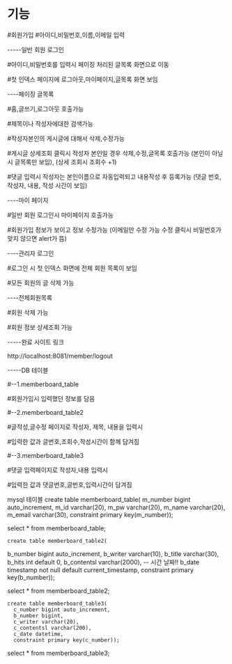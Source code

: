 # 기능
#회원가입
#아이디,비밀번호,이름,이메일 입력

-----일반 회원 로그인

#아이디,비밀번호를 입력시 페이징 처리된 글목록 화면으로 이동

#첫 인덱스 페이지에 로그아웃,마이페이지,글목록 화면 보임

----페이징 글목록

#홈,글쓰기,로그아웃 호출가능

#제목이나 작성자에대한 검색가능

#작성자본인의 게시글에 대해서 삭제,수정가능

#게시글 상세조회 클릭시 작성자 본인일 경우 삭제,수정,글목록 호출가능 (본인이 아닐시 글목록만 보임), (상세 조회시 조회수 +1)

#댓글 입력시 작성자는 본인이름으로 자동입력되고 내용작성 후 등록가능 (댓글 번호, 작성자, 내용, 작성 시간이 보임)


----마이 페이지

#일반 회원 로그인시 마이페이지 호출가능

#회원가입 정보가 보이고 정보 수정가능 (이메일만 수정 가능 수정 클릭시 비밀번호가 맞지 않으면 alert가 뜸)

----관리자 로그인

#로그인 시 첫 인덱스 화면에 전체 회원 목록이 보임

#모든 회원의 글 삭제 가능

----전체회원목록

#회원 삭제 가능

#회원 정보 상세조회 가능

-----완료 사이트 링크 

http://localhost:8081/member/logout

-----DB 테이블

#--1.memberboard_table

#회원가입시 입력했던 정보를 담음

#--2.memberboard_table2

#글작성,글수정 페이지로 작성자, 제목, 내용을 입력시

#입력한 값과 글번호,조회수,작성시간이 함께 담겨짐

#--3.memberboard_table3

#댓글 입력페이지로 작성자,내용 입력시

#입력한 값과 댓글번호,글번호,입력시간이 담겨짐




mysql 테이블
create table memberboard_table(
	m_number bigint auto_increment,
    m_id varchar(20),
    m_pw varchar(20),
    m_name varchar(20),
    m_email varchar(30),
	constraint primary key(m_number));
    
select * from memberboard_table;
    
    create table memberboard_table2(
   b_number bigint auto_increment,
    b_writer varchar(10),
    b_title varchar(30),
    b_hits int default 0,
    b_contentsl varchar(2000),
    -- 시간 날짜!!
    b_date timestamp not null default current_timestamp,
    constraint primary key(b_number));
    
select * from memberboard_table2;
    
    create table memberboard_table3(
      c_number bigint auto_increment,
      b_number bigint,
      c_writer varchar(20),
      c_contentsl varchar(200),
      c_date datetime,
      constraint primary key(c_number));
    
select * from memberboard_table3;



